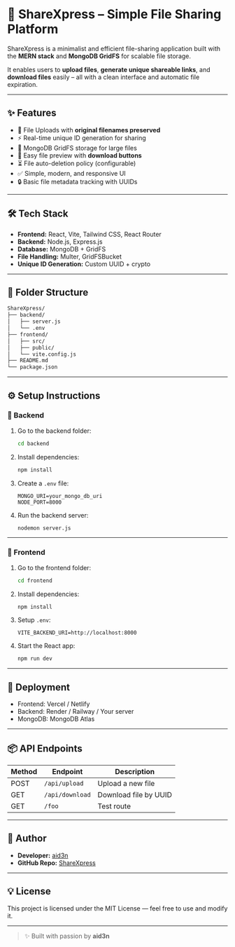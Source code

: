 # 🚀 ShareXpress – Simple File Sharing Platform

ShareXpress is a minimalist and efficient file-sharing application built with the **MERN stack** and **MongoDB GridFS** for scalable file storage.

It enables users to **upload files**, **generate unique shareable links**, and **download files** easily – all with a clean interface and automatic file expiration.

---

## ✨ Features

* 📂 File Uploads with **original filenames preserved**
* ⚡ Real-time unique ID generation for sharing
* 📂 MongoDB GridFS storage for large files
* 📅 Easy file preview with **download buttons**
* ⏳ File auto-deletion policy (configurable)
* ✅ Simple, modern, and responsive UI
* 🔒 Basic file metadata tracking with UUIDs

---

## 🛠 Tech Stack

* **Frontend:** React, Vite, Tailwind CSS, React Router
* **Backend:** Node.js, Express.js
* **Database:** MongoDB + GridFS
* **File Handling:** Multer, GridFSBucket
* **Unique ID Generation:** Custom UUID + crypto

---

## 📂 Folder Structure

```txt
ShareXpress/
├── backend/
│   ├── server.js
│   └── .env
├── frontend/
│   ├── src/
│   ├── public/
│   └── vite.config.js
├── README.md
└── package.json
```

---

## ⚙️ Setup Instructions

### 🔧 Backend

1. Go to the backend folder:

   ```bash
   cd backend
   ```

2. Install dependencies:

   ```bash
   npm install
   ```

3. Create a `.env` file:

   ```env
   MONGO_URI=your_mongo_db_uri
   NODE_PORT=8000
   ```

4. Run the backend server:

   ```bash
   nodemon server.js
   ```

---

### 🎨 Frontend

1. Go to the frontend folder:

   ```bash
   cd frontend
   ```

2. Install dependencies:

   ```bash
   npm install
   ```

3. Setup `.env`:

   ```env
   VITE_BACKEND_URI=http://localhost:8000
   ```

4. Start the React app:

   ```bash
   npm run dev
   ```

---

## 🚀 Deployment

* Frontend: Vercel / Netlify
* Backend: Render / Railway / Your server
* MongoDB: MongoDB Atlas

---

## 📦 API Endpoints

| Method | Endpoint        | Description           |
| ------ | --------------- | --------------------- |
| POST   | `/api/upload`   | Upload a new file     |
| GET    | `/api/download` | Download file by UUID |
| GET    | `/foo`          | Test route            |

---

## 🌟 Author

* **Developer:** [aid3n](https://github.com/PaluskarAditya)
* **GitHub Repo:** [ShareXpress](https://github.com/sharexpress)

---

## 💡 License

This project is licensed under the MIT License — feel free to use and modify it.

---

> ✨ Built with passion by **aid3n**
